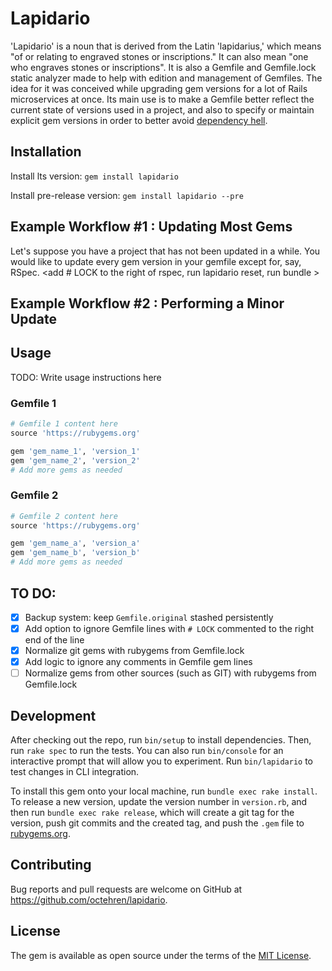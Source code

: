 # Lapidario
'Lapidario' is a noun that is derived from the Latin 'lapidarius,' which means "of or relating to engraved stones or inscriptions." It can also mean "one who engraves stones or inscriptions".
It is also a Gemfile and Gemfile.lock static analyzer made to help with edition and management of Gemfiles.
The idea for it was conceived while upgrading gem versions for a lot of Rails microservices at once.
Its main use is to make a Gemfile better reflect the current state of versions used in a project, and also to specify or maintain explicit gem versions in order to better avoid [dependency hell](https://en.wikipedia.org/wiki/Dependency_hell).

## Installation

Install lts version:
`gem install lapidario`

Install pre-release version:
`gem install lapidario --pre`

## Example Workflow #1 : Updating Most Gems
Let's suppose you have a project that has not been updated in a while. You would like to update every gem version in your gemfile except for, say, RSpec.
<add # LOCK to the right of rspec, run lapidario reset, run bundle >

## Example Workflow #2 : Performing a Minor Update



## Usage

TODO: Write usage instructions here

### Gemfile 1

```ruby
# Gemfile 1 content here
source 'https://rubygems.org'

gem 'gem_name_1', 'version_1'
gem 'gem_name_2', 'version_2'
# Add more gems as needed
```

### Gemfile 2

```ruby
# Gemfile 2 content here
source 'https://rubygems.org'

gem 'gem_name_a', 'version_a'
gem 'gem_name_b', 'version_b'
# Add more gems as needed
```

## TO DO:
- [x] Backup system: keep `Gemfile.original` stashed persistently
- [x] Add option to ignore Gemfile lines with `# LOCK` commented to the right end of the line
- [x] Normalize git gems with rubygems from Gemfile.lock
- [x] Add logic to ignore any comments in Gemfile gem lines
- [ ] Normalize gems from other sources (such as GIT) with rubygems from Gemfile.lock

## Development

After checking out the repo, run `bin/setup` to install dependencies. Then, run `rake spec` to run the tests. You can also run `bin/console` for an interactive prompt that will allow you to experiment. Run `bin/lapidario` to test changes in CLI integration.

To install this gem onto your local machine, run `bundle exec rake install`. To release a new version, update the version number in `version.rb`, and then run `bundle exec rake release`, which will create a git tag for the version, push git commits and the created tag, and push the `.gem` file to [rubygems.org](https://rubygems.org).

## Contributing

Bug reports and pull requests are welcome on GitHub at https://github.com/octehren/lapidario.

## License

The gem is available as open source under the terms of the [MIT License](https://opensource.org/licenses/MIT).
